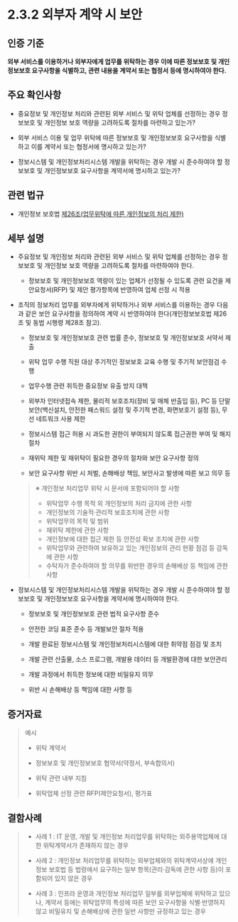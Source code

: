 # 2.3.2 외부자 계약 시 보안

## 인증 기준

**외부 서비스를 이용하거나 외부자에게 업무를 위탁하는 경우 이에 따른 정보보호 및 개인정보보호 요구사항을 식별하고, 관련 내용을 계약서 또는 협정서 등에 명시하여야 한다.**

## 주요 확인사항

- 중요정보 및 개인정보 처리와 관련된 외부 서비스 및 위탁 업체를 선정하는 경우 정보보호 및 개인정보 보호 역량을 고려하도록 절차를 마련하고 있는가?

- 외부 서비스 이용 및 업무 위탁에 따른 정보보호 및 개인정보보호 요구사항을 식별하고 이를 계약서 또는 협정서에 명시하고 있는가?

- 정보시스템 및 개인정보처리시스템 개발을 위탁하는 경우 개발 시 준수하여야 할 정보보호 및 개인정보보호 요구사항을 계약서에 명시하고 있는가?

## 관련 법규

- 개인정보 보호법 [제26조(업무위탁에 따른 개인정보의 처리 제한)](https://www.law.go.kr/법령/개인정보보호법/제26조 "페이지로 이동")

## 세부 설명

- 주요정보 및 개인정보 처리와 관련된 외부 서비스 및 위탁 업체를 선정하는 경우 정보보호 및 개인정보 보호 역량을 고려하도록 절차를 마련하여야 한다.

    - 정보보호 및 개인정보보호 역량이 있는 업체가 선정될 수 있도록 관련 요건을 제안요청서(RFP) 및 제안 평가항목에 반영하여 업체 선정 시 적용

- 조직의 정보처리 업무를 외부자에게 위탁하거나 외부 서비스를 이용하는 경우 다음과 같은 보안 요구사항을 정의하여 계약 시 반영하여야 한다(개인정보보호법 제26조 및 동법 시행령 제28조 참고).

    - 정보보호 및 개인정보보호 관련 법률 준수, 정보보호 및 개인정보보호 서약서 제출

    - 위탁 업무 수행 직원 대상 주기적인 정보보호 교육 수행 및 주기적 보안점검 수행

    - 업무수행 관련 취득한 중요정보 유출 방지 대책

    - 외부자 인터넷접속 제한, 물리적 보호조치(장비 및 매체 반출입 등), PC 등 단말 보안(백신설치, 안전한 패스워드 설정 및 주기적 변경, 화면보호기 설정 등), 무선 네트워크 사용 제한

    - 정보시스템 접근 허용 시 과도한 권한이 부여되지 않도록 접근권한 부여 및 해지 절차

    - 재위탁 제한 및 재위탁이 필요한 경우의 절차와 보안 요구사항 정의

    - 보안 요구사항 위반 시 처벌, 손해배상 책임, 보안사고 발생에 따른 보고 의무 등
    >
    > ※ 개인정보 처리업무 위탁 시 문서에 포함되어야 할 사항
    >
    > - 위탁업무 수행 목적 외 개인정보의 처리 금지에 관한 사항
    > - 개인정보의 기술적·관리적 보호조치에 관한 사항
    > - 위탁업무의 목적 및 범위
    > - 재위탁 제한에 관한 사항
    > - 개인정보에 대한 접근 제한 등 안전성 확보 조치에 관한 사항
    > - 위탁업무와 관련하여 보유하고 있는 개인정보의 관리 현황 점검 등 감독에 관한 사항
    > - 수탁자가 준수하여야 할 의무를 위반한 경우의 손해배상 등 책임에 관한 사항

- 정보시스템 및 개인정보처리시스템 개발을 위탁하는 경우 개발 시 준수하여야 할 정보보호 및 개인정보보호 요구사항을 계약서에 명시하여야 한다.

    - 정보보호 및 개인정보보호 관련 법적 요구사항 준수

    - 안전한 코딩 표준 준수 등 개발보안 절차 적용

    - 개발 완료된 정보시스템 및 개인정보처리시스템에 대한 취약점 점검 및 조치

    - 개발 관련 산출물, 소스 프로그램, 개발용 데이터 등 개발환경에 대한 보안관리

    - 개발 과정에서 취득한 정보에 대한 비밀유지 의무

    - 위반 시 손해배상 등 책임에 대한 사항 등

## 증거자료

> 예시
>
> - 위탁 계약서
>
> - 정보보호 및 개인정보보호 협약서(약정서, 부속합의서)
>
> - 위탁 관련 내부 지침
>
> - 위탁업체 선정 관련 RFP(제안요청서), 평가표

## 결함사례

> - 사례 1 : IT 운영, 개발 및 개인정보 처리업무를 위탁하는 외주용역업체에 대한 위탁계약서가 존재하지 않는 경우
>
> - 사례 2 : 개인정보 처리업무를 위탁하는 외부업체와의 위탁계약서상에 개인정보 보호법 등 법령에서 요구하는 일부 항목(관리·감독에 관한 사항 등)이 포함되어 있지 않은 경우
>
> - 사례 3 : 인프라 운영과 개인정보 처리업무 일부를 외부업체에 위탁하고 있으나, 계약서 등에는 위탁업무의 특성에 따른 보안 요구사항을 식별·반영하지 않고 비밀유지 및 손해배상에 관한 일반 사항만 규정하고 있는 경우
